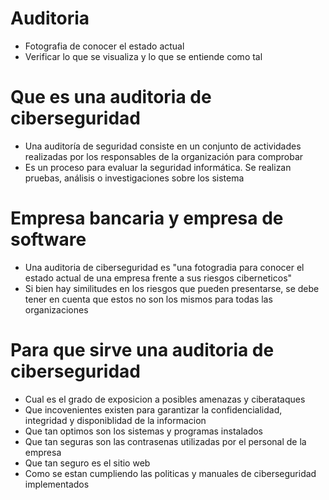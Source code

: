 # Auditoria
* Fotografia de conocer el estado actual
* Verificar lo que se visualiza y lo que se entiende como tal

# Que es una auditoria de ciberseguridad
* Una auditoría de seguridad consiste en un conjunto de actividades realizadas por los responsables de la organización para comprobar
* Es un proceso para evaluar la seguridad informática. Se realizan pruebas, análisis o investigaciones sobre los sistema

# Empresa bancaria y empresa de software
* Una auditoria de ciberseguridad es "una fotogradia para conocer el estado actual de una empresa frente a sus riesgos ciberneticos"
* Si bien hay similitudes en los riesgos que pueden presentarse, se debe tener en cuenta que estos no son los mismos para todas las organizaciones

# Para que sirve una auditoria de ciberseguridad
* Cual es el grado de exposicion a posibles amenazas y ciberataques
* Que incovenientes existen para garantizar la confidencialidad, integridad y disponiblidad de la informacion
* Que tan optimos son los sistemas y programas instalados
* Que tan seguras son las contrasenas utilizadas por el personal de la empresa
* Que tan seguro es el sitio web
* Como se estan cumpliendo las politicas y manuales de ciberseguridad implementados
